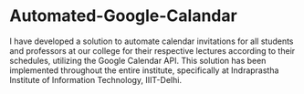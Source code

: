 # Automated-Google-Calandar


I have developed a solution to automate calendar invitations for all students and professors at our college for their respective lectures according to their schedules, utilizing the Google Calendar API. This solution has been implemented throughout the entire institute, specifically at Indraprastha Institute of Information Technology, IIIT-Delhi.
